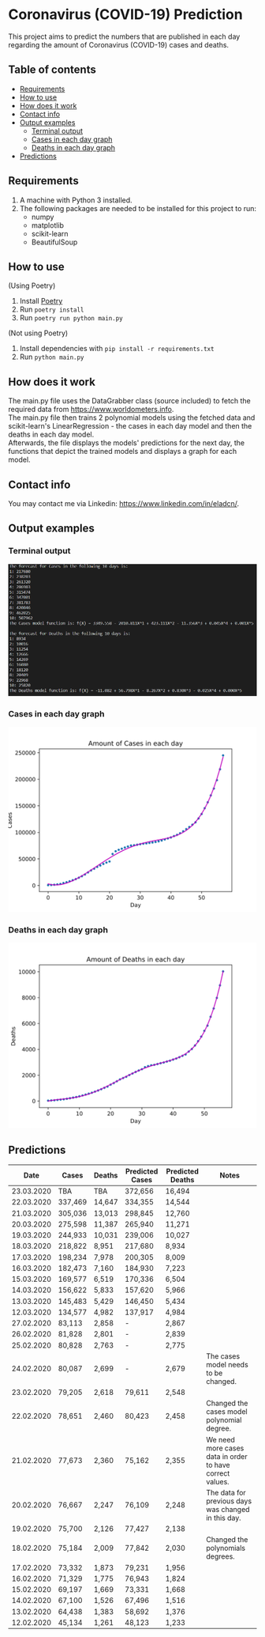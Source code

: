 # Coronavirus (COVID-19) Prediction
This project aims to predict the numbers that are published in each day regarding the amount of Coronavirus (COVID-19) cases and deaths.

## Table of contents
- [Requirements](#requirements)
- [How to use](#how-to-use)
- [How does it work](#how-does-it-work)
- [Contact info](#contact-info)
- [Output examples](#output-examples)
    * [Terminal output](#terminal-output)
    * [Cases in each day graph](#cases-in-each-day-graph)
    * [Deaths in each day graph](#deaths-in-each-day-graph)
- [Predictions](#predictions)

## Requirements
1. A machine with Python 3 installed.
2. The following packages are needed to be installed for this project to run:
    - numpy
    - matplotlib
    - scikit-learn
    - BeautifulSoup

## How to use
(Using Poetry)
1. Install [Poetry](https://python-poetry.org/)
2. Run `poetry install`
3. Run `poetry run python main.py`

(Not using Poetry)
1. Install dependencies with `pip install -r requirements.txt`
2. Run `python main.py`

## How does it work
The main.py file uses the DataGrabber class (source included) to fetch the required data from https://www.worldometers.info.  
The main.py file then trains 2 polynomial models using the fetched data and scikit-learn's LinearRegression - the cases in each day model and then the deaths in each day model.  
Afterwards, the file displays the models' predictions for the next day, the functions that depict the trained models and displays a graph for each model.

## Contact info
You may contact me via Linkedin: https://www.linkedin.com/in/eladcn/.

## Output examples
### Terminal output
![Terminal output](/outputs/terminal.png)

### Cases in each day graph
![Cases in each day graph](/outputs/cases_in_each_day.svg)

### Deaths in each day graph
![Deaths in each day graph](/outputs/deaths_in_each_day.svg)

## Predictions
| Date       | Cases   | Deaths | Predicted Cases | Predicted Deaths | Notes                                                    |
| ---------- | ------- | ------ | --------------- | ---------------- | -------------------------------------------------------- |
| 23.03.2020 | TBA     | TBA    | 372,656         | 16,494           |                                                          |
| 22.03.2020 | 337,469 | 14,647 | 334,355         | 14,544           |                                                          |
| 21.03.2020 | 305,036 | 13,013 | 298,845         | 12,760           |                                                          |
| 20.03.2020 | 275,598 | 11,387 | 265,940         | 11,271           |                                                          |
| 19.03.2020 | 244,933 | 10,031 | 239,006         | 10,027           |                                                          |
| 18.03.2020 | 218,822 | 8,951  | 217,680         | 8,934            |                                                          |
| 17.03.2020 | 198,234 | 7,978  | 200,305         | 8,009            |                                                          |
| 16.03.2020 | 182,473 | 7,160  | 184,930         | 7,223            |                                                          |
| 15.03.2020 | 169,577 | 6,519  | 170,336         | 6,504            |                                                          |
| 14.03.2020 | 156,622 | 5,833  | 157,620         | 5,966            |                                                          |
| 13.03.2020 | 145,483 | 5,429  | 146,450         | 5,434            |                                                          |
| 12.03.2020 | 134,577 | 4,982  | 137,917         | 4,984            |                                                          |
| 27.02.2020 | 83,113  | 2,858  | -               | 2,867            |                                                          |
| 26.02.2020 | 81,828  | 2,801  | -               | 2,839            |                                                          |
| 25.02.2020 | 80,828  | 2,763  | -               | 2,775            |                                                          |
| 24.02.2020 | 80,087  | 2,699  | -               | 2,679            | The cases model needs to be changed.                     |
| 23.02.2020 | 79,205  | 2,618  | 79,611          | 2,548            |                                                          |
| 22.02.2020 | 78,651  | 2,460  | 80,423          | 2,458            | Changed the cases model polynomial degree.               |
| 21.02.2020 | 77,673  | 2,360  | 75,162          | 2,355            | We need more cases data in order to have correct values. |
| 20.02.2020 | 76,667  | 2,247  | 76,109          | 2,248            | The data for previous days was changed in this day.      |
| 19.02.2020 | 75,700  | 2,126  | 77,427          | 2,138            |                                                          |
| 18.02.2020 | 75,184  | 2,009  | 77,842          | 2,030            | Changed the polynomials degrees.                         |
| 17.02.2020 | 73,332  | 1,873  | 79,231          | 1,956            |                                                          |
| 16.02.2020 | 71,329  | 1,775  | 76,943          | 1,824            |                                                          |
| 15.02.2020 | 69,197  | 1,669  | 73,331          | 1,668            |                                                          |
| 14.02.2020 | 67,100  | 1,526  | 67,496          | 1,516            |                                                          |
| 13.02.2020 | 64,438  | 1,383  | 58,692          | 1,376            |                                                          |
| 12.02.2020 | 45,134  | 1,261  | 48,123          | 1,233            |                                                          |
